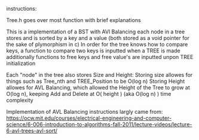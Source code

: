 instructions:

Tree.h goes over most function with brief explanations

This is a implementation of a BST with AVl Balancing
each node in a tree stores and is sorted by a key and a value  (both stored as a void pointer for the sake of plymorphism in c)
In order for the tree knows how to compare keys, a function to compare two keys is inputted when a TREE is made
additionally functions to free keys and free value's are inputted unpon TREE initialization

Each "node" in the tree also stores Size and Height:
Storing size allowes for things such as Tree_nth and TREE_Position to be O(log n)
Storing Height allowes for AVL Balancing, which allowed the Height of the Tree to grow at O(log n), keeping Add and Delete at O( height ) (aka O(log n) ) time complexity

Implementation of AVL Balancing instructions largly came from:
https://ocw.mit.edu/courses/electrical-engineering-and-computer-science/6-006-introduction-to-algorithms-fall-2011/lecture-videos/lecture-6-avl-trees-avl-sort/
